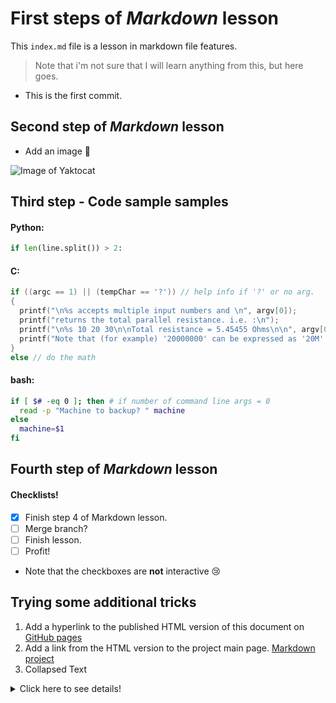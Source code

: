 # First steps of _Markdown_ lesson

This `index.md` file is a lesson in markdown file features.

> Note that i'm not sure that I will learn anything from this,
> but here goes.

* This is the first commit.

## Second step of _Markdown_ lesson

* Add an image 🎉

![Image of Yaktocat](https://octodex.github.com/images/yaktocat.png)

## Third step - Code sample samples
#### Python:

``` python
if len(line.split()) > 2:
```
#### C:

``` c
if ((argc == 1) || (tempChar == '?')) // help info if '?' or no arg.
{	
  printf("\n%s accepts multiple input numbers and \n", argv[0]);
  printf("returns the total parallel resistance. i.e. :\n");
  printf("\n%s 10 20 30\n\nTotal resistance = 5.45455 Ohms\n\n", argv[0]);
  printf("Note that (for example) '20000000' can be expressed as '20M'.\n");
}
else // do the math
```
#### bash:

``` bash
if [ $# -eq 0 ]; then # if number of command line args = 0
  read -p "Machine to backup? " machine
else
  machine=$1
fi
```
## Fourth step of _Markdown_ lesson
#### Checklists!
- [x] Finish step 4 of Markdown lesson.
- [ ] Merge branch?
- [ ] Finish lesson.
- [ ] Profit!

* Note that the checkboxes are __not__ interactive 😢

## Trying some additional tricks

1. Add a hyperlink to the published HTML version of this document on
[GitHub pages](https://stagethird.github.io/skills-communicate-using-markdown/)
2. Add a link from the HTML version to the project main page. 
[Markdown project](https://github.com/stagethird/skills-communicate-using-markdown)
3. Collapsed Text
<details>

<summary>Click here to see details!</summary>

### You can add a header

You can add text within a collapsed section. 

You can add an image or a code block, too.

```ruby
   puts "Hello World"
```

More details can be found here:
[Github Docs](https://docs.github.com/en/get-started/writing-on-github/working-with-advanced-formatting/organizing-information-with-collapsed-sections)
</details>
